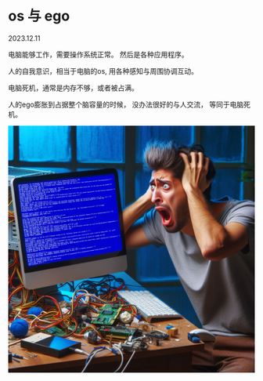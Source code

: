 # os 与 ego
2023.12.11

电脑能够工作，需要操作系统正常。
然后是各种应用程序。

人的自我意识，相当于电脑的os,
用各种感知与周围协调互动。

电脑死机，通常是内存不够，或者被占满。

人的ego膨胀到占据整个脑容量的时候，
没办法很好的与人交流，
等同于电脑死机。

![](pic/osego.jpg)
